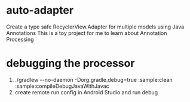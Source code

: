 # auto-adapter
Create a type safe RecyclerView.Adapter for multiple models using Java Annotations
This is a toy project for me to learn about Annotation Processing

# debugging the processor
1. ./gradlew --no-daemon -Dorg.gradle.debug=true :sample:clean :sample:compileDebugJavaWithJavac
2. create remote run config in Android Studio and run debug
